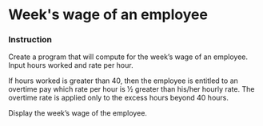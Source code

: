 # Week's wage of an employee

### Instruction
Create a program that will compute for the week’s wage of an employee. Input hours worked and rate per hour.

If hours worked is greater than 40, then the employee is entitled to an overtime pay which rate per hour is ½ greater than his/her hourly rate.  The overtime rate is applied only to the excess hours beyond 40 hours.

Display the week’s wage of the employee.
